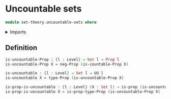 # Uncountable sets

```agda
module set-theory.uncountable-sets where
```

<details><summary>Imports</summary>

```agda
open import set-theory.countable-sets
open import foundation.negation
open import foundation.propositions
open import foundation.sets
open import foundation.universe-levels
```

</details>

## Definition

```agda
is-uncountable-Prop : {l : Level} → Set l → Prop l
is-uncountable-Prop X = neg-Prop (is-countable-Prop X)

is-uncountable : {l : Level} → Set l → UU l
is-uncountable X = type-Prop (is-uncountable-Prop X)

is-prop-is-uncountable : {l : Level} (X : Set l) → is-prop (is-uncountable X)
is-prop-is-uncountable X = is-prop-type-Prop (is-uncountable-Prop X)
```
